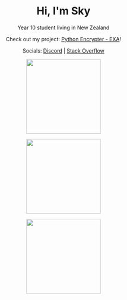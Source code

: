 <h1 align="center">Hi, I'm Sky</h1>

<p align="center">Year 10 student living in New Zealand</p>
<!-- <p align="center">Check out my project <a href="https://xyris-captcha.vercel.app/">Xyris Captcha</a>!</p> -->
<p align="center">Check out my project: <a href="https://github.com/c2y5/EXA/">Python Encrypter - EXA</a>!</p>
<p align="center">Socials: <a href=https://discord.com/users/1241332789723402250>Discord</a> | <a href=https://stackoverflow.com/users/17830122/sky>Stack Overflow</a></p>

<p align="center">
  <a href="https://github.com/c2y5">
    <img height=200 align="center" src="https://streak-stats.demolab.com?user=c2y5&theme=github-dark-blue&date_format=j%2Fn%5B%2FY%5D" />
  </a>
</p>
<p align="center">
  <a href="https://github.com/c2y5">
    <img height=200 align="center" src="https://vercel-stats-omega.vercel.app/api?username=c2y5&theme=github_dark&show_icons=true&count_private=true" />
  </a>
</p>
<p align="center">
  <a href="https://github.com/c2y5">
    <img height=200 align="center" src="https://vercel-stats-omega.vercel.app/api/top-langs/?username=c2y5&theme=github_dark&show_icons=true&layout=compact" />
  </a>
</p>
